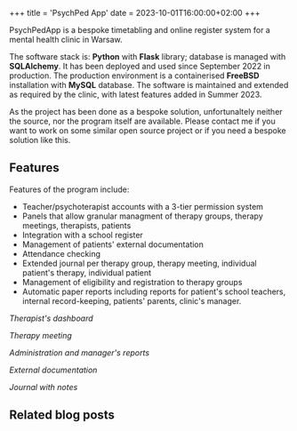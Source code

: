 +++
title = 'PsychPed App'
date = 2023-10-01T16:00:00+02:00
+++

PsychPedApp is a bespoke timetabling and online register system for a mental health clinic in Warsaw.

The software stack is: **Python** with **Flask** library; database is managed with **SQLAlchemy**. It has been deployed and used since September 2022 in production. The production environment is a containerised **FreeBSD** installation with **MySQL** database. The software is maintained and extended as required by the clinic, with latest features added in Summer 2023.

As the project has been done as a bespoke solution, unfortunaltely neither the source, nor the program itself are available. Please contact me if you want to work on some similar open source project or if you need a bespoke solution like this.


## Features

Features of the program include:
* Teacher/psychoterapist accounts with a 3-tier permission system
* Panels that allow granular managment of therapy groups, therapy meetings, therapists, patients
* Integration with a school register
* Management of patients' external documentation 
* Attendance checking
* Extended journal per therapy group, therapy meeting, individual patient's therapy, individual patient
* Management of eligibility and registration to therapy groups
* Automatic paper reports including reports for patient's school teachers, internal record-keeping, patients' parents, clinic's manager.

_Therapist's dashboard_

_Therapy meeting_

_Administration and manager's reports_

_External documentation_

_Journal with notes_

## Related blog posts

